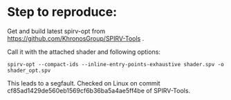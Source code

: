 # Step to reproduce:

Get and build latest spirv-opt from https://github.com/KhronosGroup/SPIRV-Tools .

Call it with the attached shader and following options:

    spirv-opt --compact-ids --inline-entry-points-exhaustive shader.spv -o shader_opt.spv

This leads to a segfault. Checked on Linux on commit
cf85ad1429de560eb1569cf6b36ba5a4ae5ff4be of SPIRV-Tools.
